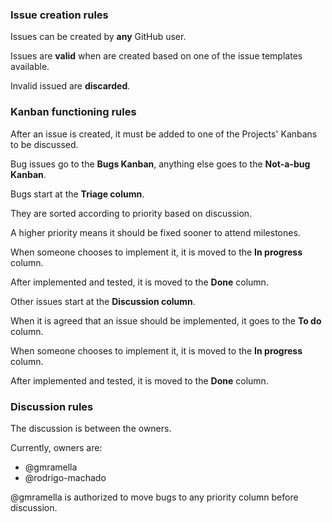 ### Issue creation rules

Issues can be created by **any** GitHub user.

Issues are **valid** when are created based on one of the issue templates available.

Invalid issued are **discarded**.


### Kanban functioning rules

After an issue is created, it must be added to one of the Projects' Kanbans to be discussed.

Bug issues go to the **Bugs Kanban**, anything else goes to the **Not-a-bug Kanban**.


Bugs start at the **Triage column**.

They are sorted according to priority based on discussion.

A higher priority means it should be fixed sooner to attend milestones.

When someone chooses to implement it, it is moved to the **In progress** column.

After implemented and tested, it is moved to the **Done** column.


Other issues start at the **Discussion column**.

When it is agreed that an issue should be implemented, it goes to the **To do** column.

When someone chooses to implement it, it is moved to the **In progress** column.

After implemented and tested, it is moved to the **Done** column.


### Discussion rules

The discussion is between the owners.

Currently, owners are:
* @gmramella
* @rodrigo-machado

@gmramella is authorized to move bugs to any priority column before discussion.
